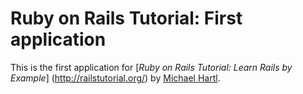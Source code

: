 # Ruby on Rails Tutorial: First application

This is the first application for 
[*Ruby on Rails Tutorial: Learn Rails by Example*] (http://railstutorial.org/) by [Michael Hartl](http://michaelhartl.com/).
